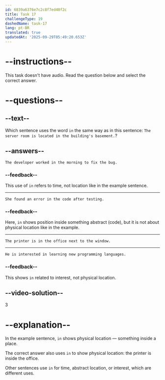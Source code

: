 ```yaml
---
id: 6839a6376e7c2c8f7ed40f2c
title: Task 17
challengeType: 19
dashedName: task-17
lang: pt-BR
translated: true
updatedAt: '2025-09-29T05:49:20.653Z'
---
```


# --instructions--

This task doesn't have audio. Read the question below and select the correct answer.

# --questions--

## --text--

Which sentence uses the word `in` the same way as in this sentence: `The server room is located in the building's basement.`?

## --answers--

`The developer worked in the morning to fix the bug.`

### --feedback--

This use of `in` refers to time, not location like in the example sentence.

---

`She found an error in the code after testing.`

### --feedback--

Here, `in` shows position inside something abstract (code), but it is not about physical location like in the example.

---

`The printer is in the office next to the window.`

---

`He is interested in learning new programming languages.`

### --feedback--

This shows `in` related to interest, not physical location.

## --video-solution--

3

# --explanation--

In the example sentence, `in` shows physical location — something inside a place.

The correct answer also uses `in` to show physical location: the printer is inside the office.

Other sentences use `in` for time, abstract location, or interest, which are different uses.
